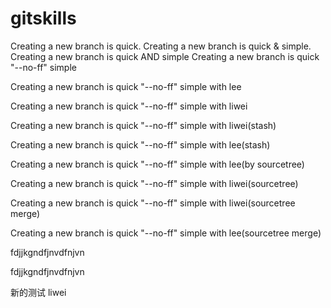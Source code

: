 # gitskills
Creating a new branch is quick.
Creating a new branch is quick & simple.
Creating a new branch is quick AND simple
Creating a new branch is quick "--no-ff" simple

Creating a new branch is quick "--no-ff" simple with lee

Creating a new branch is quick "--no-ff" simple with liwei

Creating a new branch is quick "--no-ff" simple with liwei(stash)

Creating a new branch is quick "--no-ff" simple with lee(stash)

Creating a new branch is quick "--no-ff" simple with lee(by sourcetree)

Creating a new branch is quick "--no-ff" simple with liwei(sourcetree)

Creating a new branch is quick "--no-ff" simple with liwei(sourcetree merge)

Creating a new branch is quick "--no-ff" simple with lee(sourcetree merge)

fdjjkgndfjnvdfnjvn

fdjjkgndfjnvdfnjvn

新的测试 liwei
